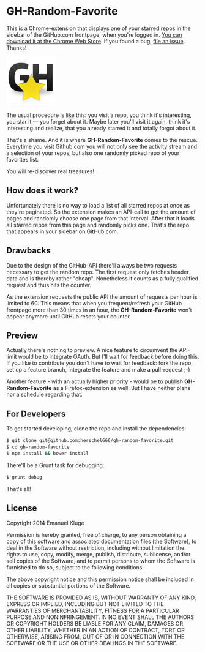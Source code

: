GH-Random-Favorite
====

This is a Chrome-extension that displays one of your starred repos in the sidebar of the GitHub.com frontpage, when you're logged in. [You can download it at the Chrome Web Store](https://chrome.google.com/webstore/detail/gh-random-favorite/ogmnlelgbkfjjjhmhefdlfblpdiopedb). If you found a bug, [file an issue](https://github.com/herschel666/gh-random-favorite/issues). Thanks!

![image](./app/images/icon-128.png)

The usual procedure is like this: you visit a repo, you think it's interesting, you star it — you forget about it. Maybe later you'll visit it again, think it's interesting and realize, that you already starred it and totally forgot about it.

That's a shame. And it is where **GH-Random-Favorite** comes to the rescue. Everytime you visit Github.com you will not only see the activity stream and a selection of your repos, but also one randomly picked repo of your favorites list.

You will re-discover real treasures!

## How does it work?

Unfortunately there is no way to load a list of all starred repos at once as they're paginated. So the extension makes an API-call to get the amount of pages and randomly choose one page from that interval. After that it loads all starred repos from this page and randomly picks one. That's the repo that appears in your sidebar on GitHub.com.

## Drawbacks

Due to the design of the GitHub-API there'll always be two requests necessary to get the random repo. The first request only fetches header data and is thereby rather "cheap". Nonetheless it counts as a fully qualified request and thus hits the counter.

As the extension requests the public API the amount of requests per hour is limited to 60. This means that when you frequent/refresh your GitHub frontpage more than 30 times in an hour, the **GH-Random-Favorite** won't appear anymore until GitHub resets your counter.

## Preview

Actually there's nothing to preview. A nice feature to circumvent the API-limit would be to integrate OAuth. But I'll wait for feedback before doing this. If you like to contribute you don't have to wait for feedback: fork the repo, set up a feature branch, integrate the feature and make a pull-request ;-)

Another feature - with an actually higher priority - would be to publish **GH-Random-Favorite** as a Firefox-extension as well. But I have neither plans nor a schedule regarding that.

## For Developers

To get started developing, clone the repo and install the dependencies:

```bash
$ git clone git@github.com:herschel666/gh-random-favorite.git
$ cd gh-random-favorite
$ npm install && bower install
```

There'll be a Grunt task for debugging:

```bash
$ grunt debug
```

That's all!

## License

Copyright 2014 Emanuel Kluge

Permission is hereby granted, free of charge, to any person obtaining a copy of this software and associated documentation files (the Software), to deal in the Software without restriction, including without limitation the rights to use, copy, modify, merge, publish, distribute, sublicense, and/or sell copies of the Software, and to permit persons to whom the Software is furnished to do so, subject to the following conditions:

The above copyright notice and this permission notice shall be included in all copies or substantial portions of the Software.

THE SOFTWARE IS PROVIDED AS IS, WITHOUT WARRANTY OF ANY KIND, EXPRESS OR IMPLIED, INCLUDING BUT NOT LIMITED TO THE WARRANTIES OF MERCHANTABILITY, FITNESS FOR A PARTICULAR PURPOSE AND NONINFRINGEMENT. IN NO EVENT SHALL THE AUTHORS OR COPYRIGHT HOLDERS BE LIABLE FOR ANY CLAIM, DAMAGES OR OTHER LIABILITY, WHETHER IN AN ACTION OF CONTRACT, TORT OR OTHERWISE, ARISING FROM, OUT OF OR IN CONNECTION WITH THE SOFTWARE OR THE USE OR OTHER DEALINGS IN THE SOFTWARE.
